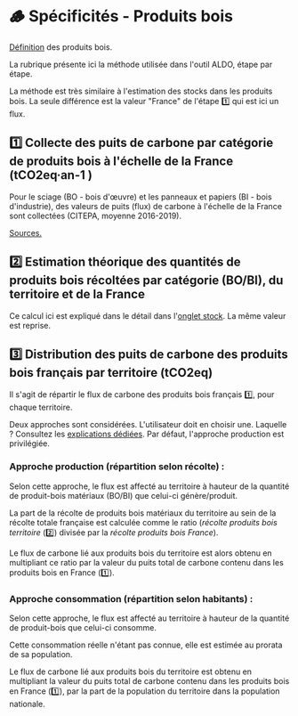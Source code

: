 # 🪵 Spécificités - Produits bois

[Définition](../introduction/definitions.md#produits-bois) des produits bois.

La rubrique présente ici la méthode utilisée dans l'outil ALDO, étape par étape.

La méthode est très similaire à l'estimation des stocks dans les produits bois. La seule différence est la valeur "France" de l'étape :one: qui est ici un flux.

## :one: Collecte des puits de carbone par catégorie de produits bois à l'échelle de la France (tCO2eq∙an-1 )

Pour le sciage (BO - bois d'œuvre) et les panneaux et papiers (BI - bois d'industrie), des valeurs de puits (flux) de carbone à l'échelle de la France sont collectées (CITEPA, moyenne 2016-2019).

[Sources.](../introduction/sources.md#puits-de-carbone-francais-dans-les-produits-bois)

## :two: Estimation théorique des quantités de produits bois récoltées par catégorie (BO/BI), du territoire et de la France

Ce calcul ici est expliqué dans le détail dans l'[onglet stock](../stocks/specificites-produits-bois.md#estimation-theorique-de-la-recolte-totale-et-par-categorie-bo-bi-du-territoire-et-de-la-france). La même valeur est reprise.



## :three: Distribution des puits de carbone des produits bois français par territoire (tCO2eq)

Il s'agit de répartir le flux de carbone des produits bois français :one:, pour chaque territoire.&#x20;

Deux approches sont considérées. L'utilisateur doit en choisir une. Laquelle ? Consultez les [explications dédiées](../configuration/configuration-manuelle.md#hypothese-de-calcul-des-produits-bois). Par défaut, l'approche production est privilégiée.

### Approche production (répartition selon récolte) :&#x20;

Selon cette approche, le flux est affecté au territoire à hauteur de la quantité de produit-bois matériaux (BO/BI) que celui-ci génère/produit.

La part de la récolte de produits bois matériaux du territoire au sein de la récolte totale française est calculée comme le ratio (_récolte produits bois territoire_ (:two:) divisée par la _récolte produits bois France_).&#x20;

Le flux de carbone lié aux produits bois du territoire est alors obtenu en multipliant ce ratio par la valeur du puits total de carbone contenu dans les produits bois en France (:one:).

### Approche consommation (répartition selon habitants) :&#x20;

Selon cette approche, le flux est affecté au territoire à hauteur de la quantité de produit-bois que celui-ci consomme.&#x20;

Cette consommation réelle n'étant pas connue, elle est estimée au prorata de sa population.

Le flux de carbone lié aux produits bois du territoire est obtenu en multipliant la valeur du puits total de carbone contenu dans les produits bois en France (:one:), par la part de la population du territoire dans la population nationale.
